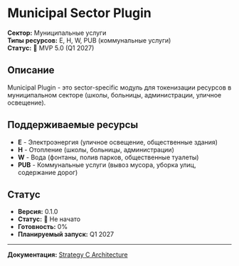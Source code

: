 # Municipal Sector Plugin

**Сектор:** Муниципальные услуги  
**Типы ресурсов:** E, H, W, PUB (коммунальные услуги)  
**Статус:** 🔴 MVP 5.0 (Q1 2027)

## Описание

Municipal Plugin - это sector-specific модуль для токенизации ресурсов в муниципальном секторе (школы, больницы, администрации, уличное освещение).

## Поддерживаемые ресурсы

- **E** - Электроэнергия (уличное освещение, общественные здания)
- **H** - Отопление (школы, больницы, администрации)
- **W** - Вода (фонтаны, полив парков, общественные туалеты)
- **PUB** - Коммунальные услуги (вывоз мусора, уборка улиц, содержание дорог)

## Статус

- **Версия:** 0.1.0
- **Статус:** 🔴 Не начато
- **Готовность:** 0%
- **Планируемый запуск:** Q1 2027

---

**Документация:** [Strategy C Architecture](../../../docs/architecture/strategy-c-hybrid-architecture.md)
